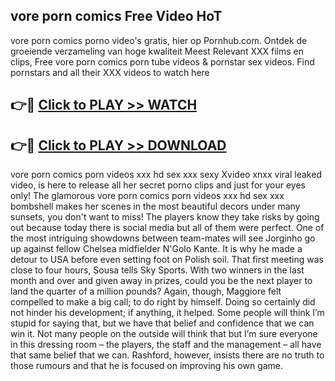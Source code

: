 ## vore porn comics Free Video HoT 

vore porn comics porno video's gratis, hier op Pornhub.com. Ontdek de groeiende verzameling van hoge kwaliteit Meest Relevant XXX films en clips,
Free vore porn comics porn tube videos & pornstar sex videos. Find pornstars and all their XXX videos to watch here


## 👉🔴 [Click to PLAY >> WATCH](http://us.freeplayer.one?title=vore_porn_comics&ref=16D)

## 👉🔴 [Click to PLAY >> DOWNLOAD](http://us.freeplayer.one?title=vore_porn_comics&ref=16D)


vore porn comics porn videos xxx hd sex xxx sexy Xvideo xnxx viral leaked video, is here to release all her secret porno clips and just for your eyes only! The glamorous vore porn comics porn videos xxx hd sex xxx bombshell makes her scenes in the most beautiful decors under many sunsets, you don't want to miss! The players know they take risks by going out because today there is social media but all of them were perfect. One of the most intriguing showdowns between team-mates will see Jorginho go up against fellow Chelsea midfielder N'Golo Kante. It is why he made a detour to USA before even setting foot on Polish soil. That first meeting was close to four hours, Sousa tells Sky Sports. With two winners in the last month and over and given away in prizes, could you be the next player to land the quarter of a million pounds? Again, though, Maggiore felt compelled to make a big call; to do right by himself. Doing so certainly did not hinder his development; if anything, it helped. Some people will think I’m stupid for saying that, but we have that belief and confidence that we can win it. Not many people on the outside will think that but I’m sure everyone in this dressing room – the players, the staff and the management – all have that same belief that we can. Rashford, however, insists there are no truth to those rumours and that he is focused on improving his own game.